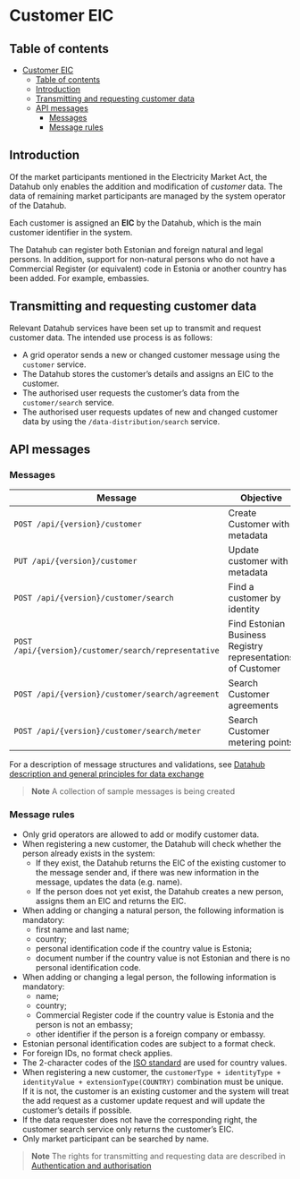 ﻿# Customer EIC

## Table of contents

- [Customer EIC](#customer-eic)
  - [Table of contents](#table-of-contents)
  - [Introduction](#introduction)
  - [Transmitting and requesting customer data](#transmitting-and-requesting-customer-data)
  - [API messages](#api-messages)
    - [Messages](#messages)
    - [Message rules](#message-rules)

## Introduction

Of the market participants mentioned in the Electricity Market Act, the Datahub only enables the addition and modification of *customer* data. The data of remaining market participants are managed by the system operator of the Datahub.

Each customer is assigned an **EIC** by the Datahub, which is the main customer identifier in the system.

The Datahub can register both Estonian and foreign natural and legal persons. In addition, support for non-natural persons who do not have a Commercial Register (or equivalent) code in Estonia or another country has been added. For example, embassies.

## Transmitting and requesting customer data

Relevant Datahub services have been set up to transmit and request customer data. The intended use process is as follows:

- A grid operator sends a new or changed customer message using the `customer` service.
- The Datahub stores the customer’s details and assigns an EIC to the customer.
- The authorised user requests the customer’s data from the `customer/search` service.
- The authorised user requests updates of new and changed customer data by using the `/data-distribution/search` service.

## API messages

### Messages

| Message                                              | Objective                                                   |
|------------------------------------------------------|-------------------------------------------------------------|
| `POST /api/{version}/customer`                       | Create Customer with metadata                               |
| `PUT /api/{version}/customer`                        | Update customer with metadata                               |
| `POST /api/{version}/customer/search`                | Find a customer by identity                                 |
| `POST /api/{version}/customer/search/representative` | Find Estonian Business Registry representations of Customer |
| `POST /api/{version}/customer/search/agreement`      | Search Customer agreements                                  |
| `POST /api/{version}/customer/search/meter`          | Search Customer metering points                             |

For a description of message structures and validations, see [Datahub description and general principles for data exchange](01-datahub-description-and-general-principles-for-data-exchange.md)

> **Note**
> A collection of sample messages is being created

### Message rules

- Only grid operators are allowed to add or modify customer data.
- When registering a new customer, the Datahub will check whether the person already exists in the system:
  - If they exist, the Datahub returns the EIC of the existing customer to the message sender and, if there was new information in the message, updates the data (e.g. name).
  - If the person does not yet exist, the Datahub creates a new person, assigns them an EIC and returns the EIC.
- When adding or changing a natural person, the following information is mandatory:
  - first name and last name;
  - country;
  - personal identification code if the country value is Estonia;
  - document number if the country value is not Estonian and there is no personal identification code.
- When adding or changing a legal person, the following information is mandatory:
  - name;
  - country;
  - Commercial Register code if the country value is Estonia and the person is not an embassy;
  - other identifier if the person is a foreign company or embassy.
- Estonian personal identification codes are subject to a format check.
- For foreign IDs, no format check applies.
- The 2-character codes of the [ISO standard](https://en.wikipedia.org/wiki/List_of_ISO_3166_country_codes) are used for country values.
- When registering a new customer, the `customerType + identityType + identityValue + extensionType(COUNTRY)` combination must be unique. If it is not, the customer is an existing customer and the system will treat the add request as a customer update request and will update the customer’s details if possible.
- If the data requester does not have the corresponding right, the customer search service only returns the customer’s EIC.
- Only market participant can be searched by name.

> **Note**
> The rights for transmitting and requesting data are described in [Authentication and authorisation](02-authentication-and-authorisation.md)
